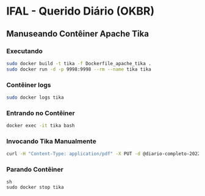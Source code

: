 # IFAL - Querido Diário (OKBR)

## Manuseando Contêiner Apache Tika

### Executando

```sh
sudo docker build -t tika -f Dockerfile_apache_tika .
sudo docker run -d -p 9998:9998 --rm --name tika tika
```

### Contêiner logs

```sh
sudo docker logs tika
```

### Entrando no Contêiner
```sh
docker exec -it tika bash
```

### Invocando Tika Manualmente

```sh
curl -H "Content-Type: application/pdf" -X PUT -d @diario-completo-2022-08-29.pdf http://localhost:9998/tika
```
### Parando Contêiner

```
sh
sudo docker stop tika
```